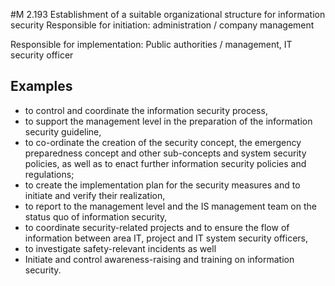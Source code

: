 #M 2.193 Establishment of a suitable organizational structure for information security
Responsible for initiation: administration / company management

Responsible for implementation: Public authorities / management, IT security officer



## Examples 
* to control and coordinate the information security process,
* to support the management level in the preparation of the information security guideline,
* to co-ordinate the creation of the security concept, the emergency preparedness concept and other sub-concepts and system security policies, as well as to enact further information security policies and regulations;
* to create the implementation plan for the security measures and to initiate and verify their realization,
* to report to the management level and the IS management team on the status quo of information security,
* to coordinate security-related projects and to ensure the flow of information between area IT, project and IT system security officers,
* to investigate safety-relevant incidents as well
* Initiate and control awareness-raising and training on information security.




